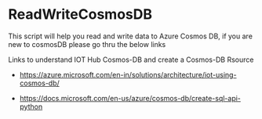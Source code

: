 # ReadWriteCosmosDB
This script will help you read and write data to Azure Cosmos DB, if you are new to cosmosDB please go thru the below links

Links to understand IOT Hub Cosmos-DB and create a Cosmos-DB Rsource

- https://azure.microsoft.com/en-in/solutions/architecture/iot-using-cosmos-db/

- https://docs.microsoft.com/en-us/azure/cosmos-db/create-sql-api-python

